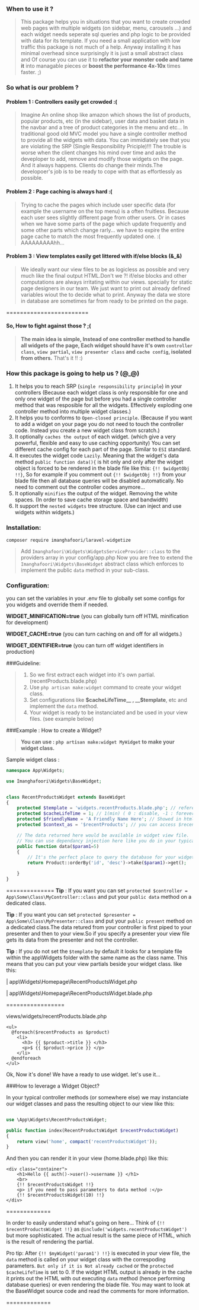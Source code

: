 
### When to use it ?

>This package helps you in situations that you want to create crowded web pages with multiple widgets (on sidebar, menu, carousels ...) and each widget needs seperate sql queries and php logic to be provided with data for its template. If you need a small application with low traffic this package is not much of a help. Anyway installing it has minimal overhead since surprisingly it is just a small abstract class and Of course you can use it to __refactor your monster code and tame it__ into managable pieces or __boost the performance 4x-10x__ times faster. ;)



### So what is our problem ?
#### Problem 1 : Controllers easily get crowded :(
>Imagine An online shop like amazon which shows the list of products, popular products, etc (in the sidebar), user data and basket data in the navbar and a tree of product categories in the menu and etc... In traditional good old MVC model you have a single controller method to provide all the widgets with data. You can immidiately see that you are violating the SRP (Single Responsibility Priciple)!!! The trouble is worse when the client changes his mind over time and asks the deveploper to add, remove and modify those widgets on the page. And it always happens. Clients do change their minds.The developoer's job is to be ready to cope with that as effortlessly as possible.

#### Problem 2 : Page caching is always hard :( 
>Trying to cache the pages which include user specific data (for example the username on the top menu) is a often fruitless. Because each user sees slightly different page from other users. Or in cases when we have some parts of the page which update frequently and some other parts which change rarly... we have to expire the entire page cache to match the most frequently updated one. :(
AAAAAAAAAhh...


#### Problem 3 : View templates easily get littered with if/else blocks (&_&)
>We ideally want our view files to be as logicless as possible and very much like the final output HTML.Don't we ?! if/else blocks and other computations are always irritating within our views. specially for static page designers in our team. We just want to print out already defined variables wiout the to decide what to print. Anyway the data we store in database are sometimes far from ready to be printed on the page.

========================

#### So, How to fight against those ? ;(
>__The main idea is simple, Instead of one controller method to handle all widgets of the page, Each widget should have it's own `controller class`, `view partial`, `view presenter class` and `cache config`, isolated from others.__
>That's it !! :)

### How this package is going to help us ? (@_@)

1. It helps you to reach SRP (`single responsibility principle`) in your controllers (Because each widget class is only responsible for one and only one widget of the page but before you had a single controller method that was resposible for all the widgets. Effectively exploding one controller method into multiple widget classes.)
2. It helps you to conforms to `Open-closed principle`. (Because if you want to add a widget on your page you do not need to touch the controller code. Instead you create a new widget class from scratch.)
3. It optionally `caches the output` of each widget. (which give a very powerful, flexible and easy to use caching opportunity) You can set different cache config for each part of the page. Similar to `ESI` standard.
4. It executes the widget code `Lazily`. Meaning that the widget's data method `public function data(){` is hit only and only after the widget object is forced to be rendered in the blade file like this: `{!! $widgetObj !!}`, So for example if you comment out `{!! $widgetObj !!}` from your blade file then all database queries will be disabled automatically. No need to comment out the controller codes anymore...
5. It optionally `minifies` the output of the widget. Removing the white spaces. (In order to save cache storage space and bandwidth)
6. It support the `nested widgets` tree structure. (Use can inject and use widgets within widgets.)



### Installation:

`composer require imanghafoori/laravel-widgetize`

>Add `Imanghafoori\Widgets\WidgetsServiceProvider::class` to the providers array in your config/app.php
>Now you are free to extend the `Imanghafoori\Widgets\BaseWidget` abstract class which enforces to implement the public `data` method in your sub-class.

### Configuration:
you can set the variables in your .env file to globally set some configs for you widgets and override them if needed.

__WIDGET_MINIFICATION=true__ (you can globally turn off HTML minification for development)

__WIDGET_CACHE=true__ (you can turn caching on and off for all widgets.)

__WIDGET_IDENTIFIER=true__ (you can turn off widget identifiers in production)


###Guideline:

>1. So we first extract each widget into it's own partial. (recentProducts.blade.php)
>2. Use `php artisan make:widget` command to create your widget class.
>3. Set configurations like __$cacheLifeTime__ , __$template__, etc and implement the `data` method.
>4. Your widget is ready to be instanciated and be used in your view files. (see example below)



###Example : How to create a Widget?

>__You can use : `php artisan make:widget MyWidget` to make your widget class.__

Sample widget class :
```php
namespace App\Widgets;

use Imanghafoori\Widgets\BaseWidget;


class RecentProductsWidget extends BaseWidget
{
    protected $template = 'widgets.recentProducts.blade.php'; // referes to: views/widgets/recentProducts.blade.php
    protected $cacheLifeTime = 1; // 1(min) ( 0 : disable, -1 : forever) default: 0
    protected $friendlyName = 'A Friendly Name Here'; // Showed in html Comments
    protected $context_as = '$recentProducts'; // you can access $recentProducts in view file (default: $data)

    // The data returned here would be available in widget view file.
    // You can use dependancy injection here like you do in your typical controllers.
    public function data($param1=5)
    {
        // It's the perfect place to query the database for your widget...
        return Product::orderBy('id', 'desc')->take($param1)->get();

    }
}
```

==============
__Tip__ : If you want you can set `protected $controller = App\Some\Class\MyController::class` and put your `public data` method on a dedicated class.

__Tip__ : If you want you can set `protected $presenter = App\Some\Class\MyPresenter::class` and put your `public present` method on a dedicated class.The data retured from your controller is first piped to your presenter and then to your view.So if you specify a presenter your view file gets its data from the presenter and not the controller.

__Tip__ : If you do not set the `$template` by default it looks for a template file within the app\Widgets folder with the same name as the class name.
This means that you can put your view partials beside your widget class. like this:

| app\Widgets\Homepage\RecentProductsWidget.php

| app\Widgets\Homepage\RecentProductsWidget.blade.php

=================

views/widgets/recentProducts.blade.php

```blade
<ul>
  @foreach($recentProducts as $product)
    <li>
      <h3> {{ $product->title }} </h3>
      <p>$ {{ $product->price }} </p>
    </li>
  @endforeach
</ul>
```

Ok, Now it's done! We have a ready to use widget. let's use it...


###How to leverage a Widget Object?

In your typical controller methods (or somewhere else) we may instanciate our widget classes and pass the resulting object to our view like this:
```php

use \App\Widgets\RecentProductsWidget;

public function index(RecentProductsWidget $recentProductsWidget)
{
    return view('home', compact('recentProductsWidget'));
}
```

And then you can render it in your view (home.blade.php) like this:
```blade
<div class="container">
    <h1>Hello {{ auth()->user()->username }} </h1>
    <br>
    {!! $recentProductsWidget !!}
    <p> if you need to pass parameters to data method :</p>
    {!! $recentProductsWidget(10) !!}
</div>
```

=============

In order to easily understand what's going on here...
Think of `{!! $recentProductsWidget !!}` as `@include('widgets.recentProductsWidget')` but more sophisticated.
The actual result is the same piece of HTML, which is the result of rendering the partial.

Pro tip: After `{!! $myWidget('param1') !!}` is executed in your view file, the `data` method is called on your widget class with the correspoding parameters. `But only if it is Not already cached` or the `protected $cacheLifeTime` is set to 0.
If the widget HTML output is already in the cache it prints out the HTML with out executing `data` method (hence performing database queries) or even rendering the blade file.
You may want to look at the BaseWidget source code and read the comments for more information.

=============


